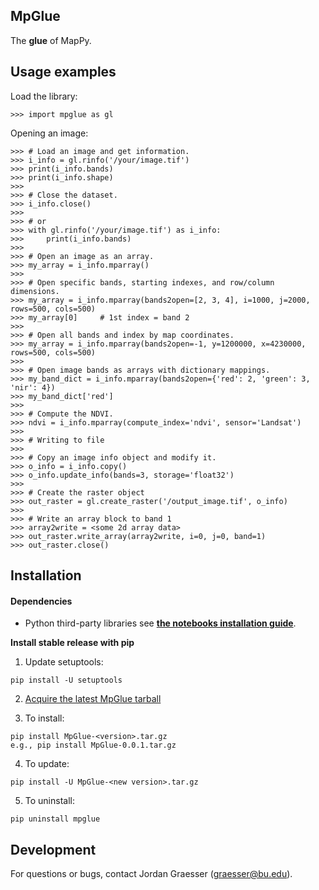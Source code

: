 MpGlue
------

The **glue** of MapPy.

Usage examples
-----
Load the library:
    
    >>> import mpglue as gl

Opening an image:

    >>> # Load an image and get information.
    >>> i_info = gl.rinfo('/your/image.tif')
    >>> print(i_info.bands)
    >>> print(i_info.shape)
    >>>
    >>> # Close the dataset.
    >>> i_info.close()
    >>>
    >>> # or
    >>> with gl.rinfo('/your/image.tif') as i_info:
    >>>     print(i_info.bands)
    >>>
    >>> # Open an image as an array.
    >>> my_array = i_info.mparray()
    >>>
    >>> # Open specific bands, starting indexes, and row/column dimensions.
    >>> my_array = i_info.mparray(bands2open=[2, 3, 4], i=1000, j=2000, rows=500, cols=500)
    >>> my_array[0]     # 1st index = band 2
    >>>
    >>> # Open all bands and index by map coordinates.
    >>> my_array = i_info.mparray(bands2open=-1, y=1200000, x=4230000, rows=500, cols=500)
    >>>
    >>> # Open image bands as arrays with dictionary mappings.
    >>> my_band_dict = i_info.mparray(bands2open={'red': 2, 'green': 3, 'nir': 4})
    >>> my_band_dict['red']
    >>>
    >>> # Compute the NDVI.
    >>> ndvi = i_info.mparray(compute_index='ndvi', sensor='Landsat')
    >>>
    >>> # Writing to file
    >>>
    >>> # Copy an image info object and modify it.
    >>> o_info = i_info.copy()
    >>> o_info.update_info(bands=3, storage='float32')
    >>>
    >>> # Create the raster object
    >>> out_raster = gl.create_raster('/output_image.tif', o_info)
    >>>
    >>> # Write an array block to band 1
    >>> array2write = <some 2d array data>
    >>> out_raster.write_array(array2write, i=0, j=0, band=1)
    >>> out_raster.close()

Installation
------------
#### Dependencies
- Python third-party libraries see [**the notebooks installation guide**](https://github.com/jgrss/mpglue/tree/master/mpglue/notebooks/01_installation.pynb).

**Install stable release with pip**

1) Update setuptools:

```
pip install -U setuptools
```

2) [Acquire the latest MpGlue tarball](https://github.com/jgrss/mpglue/releases)

3) To install:

```
pip install MpGlue-<version>.tar.gz
e.g., pip install MpGlue-0.0.1.tar.gz
```

4) To update:

```
pip install -U MpGlue-<new version>.tar.gz
```

5) To uninstall:

```
pip uninstall mpglue
```

Development
-----------
For questions or bugs, contact Jordan Graesser (graesser@bu.edu).





